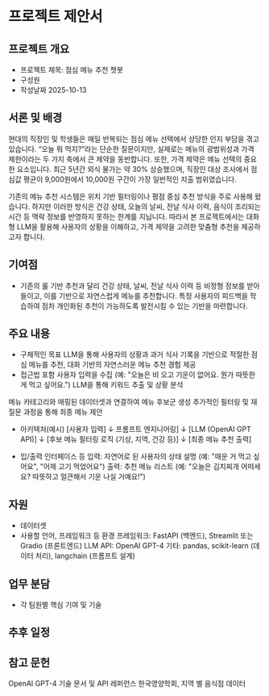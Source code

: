 # 프로젝트 제안서

## 프로젝트 개요
- 프로젝트 제목: 점심 메뉴 추천 챗봇
- 구성원
- 작성날짜 2025-10-13

## 서론 및 배경
현대의 직장인 및 학생들은 매일 반복되는 점심 메뉴 선택에서 상당한 인지 부담을 겪고 있습니다. “오늘 뭐 먹지?”라는 단순한 질문이지만, 실제로는 메뉴의 광범위성과 가격 제한이라는 두 가지 축에서 큰 제약을 동반합니다.
또한, 가격 제약은 메뉴 선택의 중요한 요소입니다. 최근 5년간 외식 물가는 약 30% 상승했으며, 직장인 대상 조사에서 점심값 평균이 9,000원에서 10,000원 구간이 가장 일반적인 지출 범위였습니다.

기존의 메뉴 추천 시스템은 위치 기반 필터링이나 평점 중심 추천 방식을 주로 사용해 왔습니다. 하지만 이러한 방식은 건강 상태, 오늘의 날씨, 전날 식사 이력, 음식이 조리되는 시간 등 맥락 정보를 반영하지 못하는 한계를 지닙니다. 따라서 본 프로젝트에서는 대화형 LLM을 활용해 사용자의 상황을 이해하고, 가격 제약을 고려한 맞춤형 추천을 제공하고자 합니다.

## 기여점 
- 기존의 룰 기반 추천과 달리 건강 상태, 날씨, 전날 식사 이력 등 비정형 정보를 받아들이고, 이를 기반으로 자연스럽게 메뉴를 추천합니다.
특정 사용자의 피드백을 학습하여 점차 개인화된 추천이 가능하도록 발전시킬 수 있는 기반을 마련합니다.

## 주요 내용
- 구체적인 목표
LLM을 통해 사용자의 상황과 과거 식사 기록을 기반으로 적절한 점심 메뉴를 추천, 대화 기반의 자연스러운 메뉴 추천 경험 제공
- 접근법 포함
사용자 입력을 수집 (예: "오늘은 비 오고 기운이 없어요. 뭔가 따뜻한 게 먹고 싶어요.")
LLM을 통해 키워드 추출 및 상황 분석

메뉴 카테고리와 매핑된 데이터셋과 연결하여 메뉴 후보군 생성
추가적인 필터링 및 재질문 과정을 통해 최종 메뉴 제안

- 아키텍처(예시)
  [사용자 입력]
      ↓
프롬프트 엔지니어링]
      ↓
[LLM (OpenAI GPT API)]
      ↓
[후보 메뉴 필터링 로직 (기상, 지역, 건강 등)]
      ↓
[최종 메뉴 추천 출력]

- 입/출력 인터페이스 등
입력: 자연어로 된 사용자의 상태 설명 (예: "매운 거 먹고 싶어요", "어제 고기 먹었어요")
출력: 추천 메뉴 리스트 (예: "오늘은 김치찌개 어떠세요? 따뜻하고 얼큰해서 기운 나실 거예요!")
  
## 자원
- 데이터셋
- 사용할 언어, 프레임워크 등 환경
프레임워크: FastAPI (백엔드), Streamlit 또는 Gradio (프론트엔드)
LLM API: OpenAI GPT-4
기타: pandas, scikit-learn (데이터 처리), langchain (프롬프트 설계)

## 업무 분담
- 각 팀원별 핵심 기여 및 기술

## 추후 일정

## 참고 문헌
OpenAI GPT-4 기술 문서 및 API 레퍼런스
한국영양학회, 지역 별 음식점 데이터


